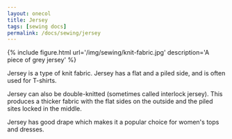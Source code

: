 ```yaml
---
layout: onecol
title: Jersey
tags: [sewing docs]
permalink: /docs/sewing/jersey
---
```

{% include figure.html
    url='/img/sewing/knit-fabric.jpg'
    description='A piece of grey jersey'
%}

Jersey is a type of knit fabric. Jersey has a flat and a piled side, and is often used for T-shirts.

Jersey can also be double-knitted (sometimes called interlock jersey). This produces a thicker fabric with the flat sides on the outside and the piled sites locked in the middle.

Jersey has good drape which makes it a popular choice for women's tops and dresses.

